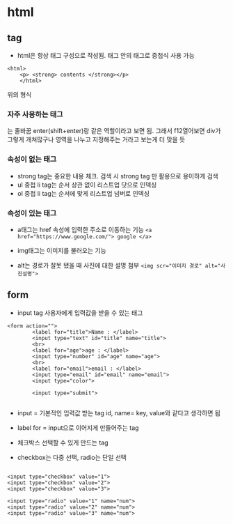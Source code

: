 # html
## tag
- html은 항상 태그 구성으로 작성됨. 태그 안의 태그로 중첩식 사용 가능
```
<html> 
    <p> <strong> contents </strong></p>
    </html>
```
위의 형식

### 자주 사용하는 태그

<div>는 줄바꿈 enter(shift+enter)랑 같은 역할이라고 보면 됨. 그래서 f12열어보면 div가 그렇게 개쳐많구나
영역을 나누고 지정해주는 거라고 보는게 더 맞을 듯

### 속성이 없는 태그
- strong tag는 중요한 내용 체크. 검색 시 strong tag 만 활용으로 용이하게 검색
- ul 중첩 li tag는 순서 상관 없이 리스트업 닷으로 인덱싱
- ol 중첩 li tag는 순서에 맞게 리스트업 넘버로 인덱싱

### 속성이 있는 태그
- a태그는 href 속성에 입력한 주소로 이동하는 기능
```<a href="https://www.google.com/"> google </a>```

- img태그는 이미지를 불러오는 기능
- alt는 경로가 잘못 됐을 때 사진에 대한 설명 첨부
```<img scr="이미지 경로" alt="사진설명">```

 ## form
- input tag 사용자에게 입력값을 받을 수 있는 태그
```
<form action="">
        <label for="title">Name : </label>
        <input type="text" id="title" name="title">
        <br>
        <label for="age">age : </label>
        <input type="number" id="age" name="age">
        <br>
        <label for="email">email : </label>
        <input type="email" id="email" name="email">
        <input type="color">
        
        <input type="submit">
       
```
- input = 기본적인 입력값 받는 tag id, name= key, value와 같다고 생각하면 됨
- label for = input으로 이어지게 만들어주는 tag


- 체크박스 선택할 수 있게 만드는 tag
- checkbox는 다중 선택, radio는 단일 선택
```

<input type="checkbox" value="1">
<input type="checkbox" value="2">
<input type="checkbox" value="3">

<input type="radio" value="1" name="num">
<input type="radio" value="2" name="num">
<input type="radio" value="3" name="num">
```